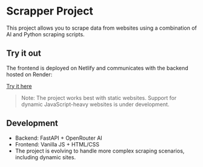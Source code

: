# Scrapper Project

This project allows you to scrape data from websites using a combination of AI and Python scraping scripts.

## Try it out

The frontend is deployed on Netlify and communicates with the backend hosted on Render:

[Try it here](https://julscrapper.netlify.app/)

> Note: The project works best with static websites. Support for dynamic JavaScript-heavy websites is under development.

## Development

- Backend: FastAPI + OpenRouter AI
- Frontend: Vanilla JS + HTML/CSS
- The project is evolving to handle more complex scraping scenarios, including dynamic sites.
